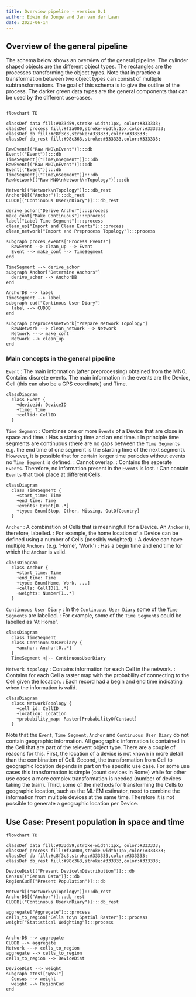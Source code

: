 ```yaml
---
title: Overview pipeline - version 0.1
author: Edwin de Jonge and Jan van der Laan
date: 2023-06-14
---
```





## Overview of the general pipeline

The schema below shows an overview of the general pipeline. The cylinder shaped objects are the different object types. The rectangles are the processes transforming the object types. Note that in practice a transformation between two object types can consist of multiple subtransformations. The goal of this schema is to give the outline of the process. The darker green data types are the general components that can be used by the different use-cases. 

```mermaid

flowchart TD

classDef data fill:#033d59,stroke-width:1px, color:#333333;
classDef process fill:#f3a000,stroke-width:1px,color:#333333;
classDef db fill:#c8f3c3,stroke:#333333,color:#333333;
classDef db_rest fill:#98c363,stroke:#333333,color:#333333;

RawEvent[("Raw MNO\nEvent")]:::db
Event[("Event")]:::db
TimeSegment[("Time\nSegment")]:::db
RawEvent[("Raw MNO\nEvent")]:::db
Event[("Event")]:::db
TimeSegment[("Time\nSegment")]:::db
RawNetwork[("Raw MNO\nNetwork\nTopology")]:::db

Network[("Network\nTopology")]:::db_rest
AnchorDB[("Anchor")]:::db_rest
CUDDB[("Continuous User\nDiary")]:::db_rest

derive_achor["Derive Anchor"]:::process
make_cont["Make Continuous"]:::process
label["Label Time Segment"]:::process
clean_up["Import and Clean Events"]:::process
clean_network["Import and Preprocess Topology"]:::process

subgraph proces_events["Process Events"]
  RawEvent --> clean_up --> Event
  Event --> make_cont --> TimeSegment
end

TimeSegment --> derive_achor
subgraph Anchor["Determine Anchors"]
  derive_achor --> AnchorDB
end

AnchorDB --> label
TimeSegment --> label
subgraph cud["Continous User Diary"]
  label --> CUDDB
end

subgraph preprocessnetwork["Prepare Network Topology"]
  RawNetwork --> clean_network --> Network
  Network ---> make_cont
  Network --> clean_up
end
```

### Main concepts in the general pipeline

`Event`
: The main information (after preprocessing) obtained from the MNO. Contains discrete events. The main information in the events are the Device, Cell (this can also be a GPS coordinate) and Time. 

```mermaid
classDiagram
  class Event {
    +deviceid: DeviceID
    +time: Time
    +cellid: CellID
  }
```

`Time Segment`
: Combines one or more `Events` of a Device that are close in space and time. 
: Has a starting time and an end time. 
: In principle time segments are continuous (there are no gaps between the `Time Segments` e.g. the end time of one segment is the starting time of the next segment). However, it is possible that for certain longer time periodes without events no `Time Segment` is defined. 
: Cannot overlap.
: Contains the seperate `Events`. Therefore, no information present in the `Events` is lost. 
: Can contain `Events` that took place at different Cells.


```mermaid
classDiagram
  class TimeSegment {
    +start_time: Time
    +end_time: Time
    +events: Event[0..*]
    +type: Enum[Stop, Other, Missing, OutOfCountry]
  }
```

`Anchor`
: A combination of Cells that is meaningfull for a Device. An `Anchor` is, therefore, labelled.
: For example, the home location of a Device can be defined using a number of Cells (possibly weighted).
: A device can have multiple `Anchors` (e.g. 'Home', 'Work')
: Has a begin time and end time for which the `Anchor` is valid.

<!--
TODO: home country for tourists and border migration. Possible solution would be to have two types of achors: CellAnchor where the anchor is a combination of Cells and CountryAnchor where the anchor is a country. For, border trafic the anchor is probably a combination: Country + Cells where person crosses the border most often. So perhaps better to put it all in Anchor class and allow either country or cells to empty (at least one should be filled).
-->

```mermaid
classDiagram
  class Anchor {
    +start_time: Time
    +end_time: Time
    +type: Enum[Home, Work, ...]
    +cells: CellID[1..*]
    +weights: Number[1..*]
  }
```

`Continuous User Diary`
: In the `Continuous User Diary` some of the `Time Segments` are labelled. 
: For example, some of the `Time Segments` could be labelled as 'At Home'. 

```mermaid
classDiagram
  class TimeSegment 
  class ContinuousUserDiary {
    +anchor: Anchor[0..*]
  }
  TimeSegment <|-- ContinuousUserDiary
```

`Network topology`
: Contains information for each Cell in the network.
: Contains for each Cell a raster map with the probability of connecting to the Cell given the location.
: Each record had a begin and end time indicating when the information is valid.

```mermaid
classDiagram
  class NetworkTopology {
    +cell_id: CellID
    +location: Location
    +probability_map: Raster[ProbabilityOfContact]
  }
```

Note that the `Event`, `Time Segment`, `Anchor` and `Continuous User Diary` do not contain geographic information. All geographic information is contained in the Cell that are part of the relevent object type. There are a couple of reasons for this. First, the location of a device is not known in more detail than the combination of Cell. Second, the transformation from Cell to geographic location depends in part on the specific use case. For some use cases this transformation is simple (count devices in Rome) while for other use cases a more complex transformation is needed (number of devices taking the train). Third, some of the methods for transforming the Cells to geographic location, such as the ML-EM estimator, need to combine the information from multiple devices at the same time. Therefore it is not possible to generate a geographic location per Device.



## Use Case: Present population in space and time


```mermaid
flowchart TD

classDef data fill:#033d59,stroke-width:1px, color:#333333;
classDef process fill:#f3a000,stroke-width:1px,color:#333333;
classDef db fill:#c8f3c3,stroke:#333333,color:#333333;
classDef db_rest fill:#98c363,stroke:#333333,color:#333333;

DeviceDist[("Present Device\nDistribution")]:::db
Census[("Census Data")]:::db
RegionCud[("Present Population")]:::db

Network[("Network\nTopology")]:::db_rest
AnchorDB[("Anchor")]:::db_rest
CUDDB[("Continuous User\nDiary")]:::db_rest

aggregate["Aggregate"]:::process
cells_to_region["Cells to\n Spatial Raster"]:::process
weight["Statistical Weighting"]:::process


AnchorDB --> aggregate
CUDDB --> aggregate
Network ---> cells_to_region
aggregate --> cells_to_region
cells_to_region --> DeviceDist

DeviceDist --> weight
subgraph atnsi["@NSI"]
  Census --> weight
  weight --> RegionCud
end

```
